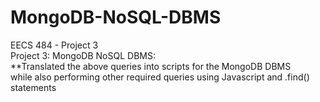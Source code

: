 # MongoDB-NoSQL-DBMS
EECS 484 - Project 3 <br />
Project 3: MongoDB NoSQL DBMS: <br />
**Translated the above queries into scripts for the MongoDB DBMS <br />
while also performing other required queries using Javascript and .find() <br />
statements <br />
